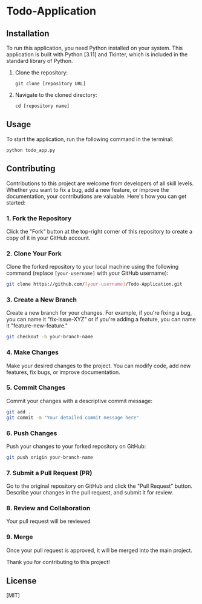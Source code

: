 # Todo-Application


## Installation
To run this application, you need Python installed on your system. This application is built with Python [3.11] and Tkinter, which is included in the standard library of Python.

1. Clone the repository:
   ```
   git clone [repository URL]
   ```
2. Navigate to the cloned directory:
   ```
   cd [repository name]
   ```

## Usage
To start the application, run the following command in the terminal:
```
python todo_app.py
```

## Contributing

Contributions to this project are welcome from developers of all skill levels. Whether you want to fix a bug, add a new feature, or improve the documentation, your contributions are valuable. Here's how you can get started:

### 1. Fork the Repository

Click the "Fork" button at the top-right corner of this repository to create a copy of it in your GitHub account.

### 2. Clone Your Fork

Clone the forked repository to your local machine using the following command (replace `[your-username]` with your GitHub username):

   ```bash
   git clone https://github.com/[your-username]/Todo-Application.git
   ```

### 3. Create a New Branch

Create a new branch for your changes. For example, if you're fixing a bug, you can name it "fix-issue-XYZ" or if you're adding a feature, you can name it "feature-new-feature."

   ```bash
   git checkout -b your-branch-name
   ```

### 4. Make Changes

Make your desired changes to the project. You can modify code, add new features, fix bugs, or improve documentation.

### 5. Commit Changes

Commit your changes with a descriptive commit message:

   ```bash
   git add .
   git commit -m "Your detailed commit message here"
   ```

### 6. Push Changes

Push your changes to your forked repository on GitHub:

   ```bash
   git push origin your-branch-name
   ```

### 7. Submit a Pull Request (PR)

Go to the original repository on GitHub and click the "Pull Request" button. Describe your changes in the pull request, and submit it for review.

### 8. Review and Collaboration

Your pull request will be reviewed 

### 9. Merge

Once your pull request is approved, it will be merged into the main project.

Thank you for contributing to this project! 

## License
[MIT]
